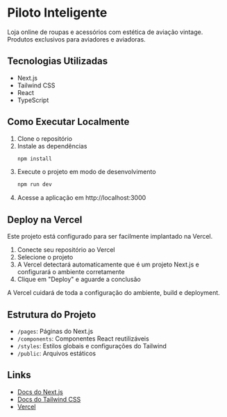 # Piloto Inteligente

Loja online de roupas e acessórios com estética de aviação vintage. Produtos exclusivos para aviadores e aviadoras.

## Tecnologias Utilizadas

- Next.js
- Tailwind CSS
- React
- TypeScript

## Como Executar Localmente

1. Clone o repositório
2. Instale as dependências
   ```bash
   npm install
   ```
3. Execute o projeto em modo de desenvolvimento
   ```bash
   npm run dev
   ```
4. Acesse a aplicação em http://localhost:3000

## Deploy na Vercel

Este projeto está configurado para ser facilmente implantado na Vercel.

1. Conecte seu repositório ao Vercel
2. Selecione o projeto
3. A Vercel detectará automaticamente que é um projeto Next.js e configurará o ambiente corretamente
4. Clique em "Deploy" e aguarde a conclusão

A Vercel cuidará de toda a configuração do ambiente, build e deployment.

## Estrutura do Projeto

- `/pages`: Páginas do Next.js
- `/components`: Componentes React reutilizáveis
- `/styles`: Estilos globais e configurações do Tailwind
- `/public`: Arquivos estáticos

## Links

- [Docs do Next.js](https://nextjs.org/docs)
- [Docs do Tailwind CSS](https://tailwindcss.com/docs)
- [Vercel](https://vercel.com)